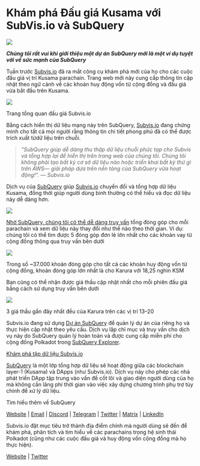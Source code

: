 # Khám phá Đấu giá Kusama với SubVis.io và SubQuery

![](https://miro.medium.com/max/1400/1*C4rjs3vpR6TUCOqwF3L39g.png)

**_Chúng tôi rất vui khi giới thiệu một dự án SubQuery mới là một ví dụ tuyệt vời về sức mạnh của SubQuery_**

Tuần trước [Subvis.io](https://www.subvis.io/) đã ra mắt công cụ khám phá mới của họ cho các cuộc đấu giá vị trí Kusama parachain. Trang web mới này cung cấp thông tin cập nhật theo ngữ cảnh về các khoản huy động vốn từ cộng đồng và đấu giá vừa bắt đầu trên Kusama.


![](https://miro.medium.com/max/1400/1*iHO4P9JcW-Gt7GxqwXxa3g.png)

Trang tổng quan đấu giá Subvis.io

Bằng cách hiển thị dữ liệu mạng này trên SubQuery, [Subvis.io](https://www.subvis.io/) đang chứng minh cho tất cả mọi người rằng thông tin chi tiết phong phú đã có thể được trích xuất từ ​​dữ liệu trên chuỗi.

> _“SubQuery giúp dễ dàng thu thập dữ liệu chuỗi phức tạp cho Subvis và tổng hợp lại để hiển thị trên trang web của chúng tôi. Chúng tôi không phải tạo bất kỳ cơ sở dữ liệu nào hoặc triển khai bất kỳ thứ gì trên AWS— giải pháp dựa trên nền tảng của SubQuery vừa hoạt động!”. — Subvis.io_

Dịch vụ của [SubQuery](https://subquery.network/) giúp [Subvis.io](https://www.subvis.io/) chuyển đổi và tổng hợp dữ liệu Kusama, đồng thời giúp người dùng bình thường có thể hiểu và đọc dữ liệu này dễ dàng hơn.

![](https://miro.medium.com/max/1400/1*0W6n5vW1yHc3MjfzgsCFZw.png)

[Nhờ SubQuery, chúng tôi có thể dễ dàng truy vấn](https://explorer.subquery.network/subquery/subvis-io/kusama-auction) tổng đóng góp cho mỗi parachain và xem dữ liệu này thay đổi như thế nào theo thời gian. Ví dụ: chúng tôi có thể tìm được 5 đóng góp đơn lẻ lớn nhất cho các khoản vay từ cộng đồng thông qua truy vấn bên dưới

![](https://miro.medium.com/max/1400/1*4509Ki-4lxJyz1kdm6E5PA.png)

Trong số ~37.000 khoản đóng góp cho tất cả các khoản huy động vốn từ cộng đồng, khoản đóng góp lớn nhất là cho Karura với 18,25 nghìn KSM

Bạn cũng có thể nhận được giá thầu cập nhật nhất cho mỗi phiên đấu giá bằng cách sử dụng truy vấn bên dưới

![](https://miro.medium.com/max/1400/1*M0nrOoms7fNEm-qfBZsJEA.png)

3 giá thầu gần đây nhất đều của Karura trên các vị trí 13–20

Subvis.io đang sử dụng [Dự án SubQuery](https://project.subquery.network/) để quản lý dự án của riêng họ và thực hiện cập nhật theo yêu cầu. Dịch vụ lập chỉ mục và truy vấn cho dịch vụ này do SubQuery quản lý hoàn toàn và được cung cấp miễn phí cho cộng đồng Polkadot trong [SubQuery Explorer](https://explorer.subquery.network/).

[Khám phá tập dữ liệu Subvis.io](https://explorer.subquery.network/subquery/subvis-io/kusama-auction)

[SubQuery](https://subquery.network/) là một lớp tổng hợp dữ liệu sẽ hoạt động giữa các blockchain layer-1 (Kusama) và DApps (như Subvis.io). Dịch vụ này cho phép các nhà phát triển DApp tập trung vào vấn đề cốt lõi và giao diện người dùng của họ mà không cần lãng phí thời gian vào việc xây dựng chương trình phụ trợ tùy chỉnh để xử lý dữ liệu.

Tìm hiểu thêm về SubQuery

[Website](https://subquery.network/) | [Email](mailto:hello@subquery.network) | [Discord](https://discord.com/invite/78zg8aBSMG) | [Telegram](https://t.me/subquerynetwork) | [Twitter](https://twitter.com/subquerynetwork) | [Matrix](https://matrix.to/#/#subquery:matrix.org) | [LinkedIn](https://www.linkedin.com/company/subquery)

Subvis.io đặt mục tiêu trở thành địa điểm chính mà người dùng sẽ đến để khám phá, phân tích và tìm hiểu về các parachains trong hệ sinh thái Polkadot (cũng như các cuộc đấu giá và huy động vốn cộng đồng mà họ thực hiện).

[Website](https://www.subvis.io/) | [Twitter](https://twitter.com/subvisioapp)